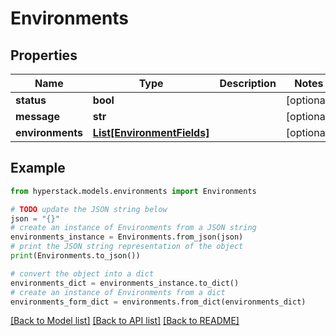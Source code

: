 # Environments


## Properties

Name | Type | Description | Notes
------------ | ------------- | ------------- | -------------
**status** | **bool** |  | [optional] 
**message** | **str** |  | [optional] 
**environments** | [**List[EnvironmentFields]**](EnvironmentFields.md) |  | [optional] 

## Example

```python
from hyperstack.models.environments import Environments

# TODO update the JSON string below
json = "{}"
# create an instance of Environments from a JSON string
environments_instance = Environments.from_json(json)
# print the JSON string representation of the object
print(Environments.to_json())

# convert the object into a dict
environments_dict = environments_instance.to_dict()
# create an instance of Environments from a dict
environments_form_dict = environments.from_dict(environments_dict)
```
[[Back to Model list]](../README.md#documentation-for-models) [[Back to API list]](../README.md#documentation-for-api-endpoints) [[Back to README]](../README.md)


